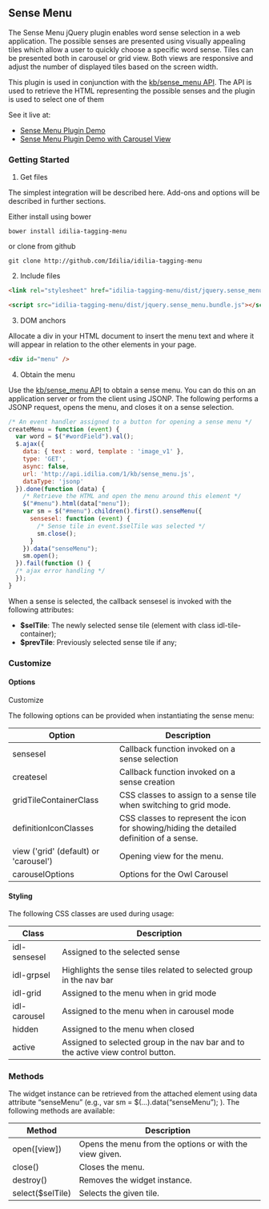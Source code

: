 ## Sense Menu

The Sense Menu jQuery plugin enables word sense selection in a web application. The possible senses are presented using visually appealing tiles which allow a user to quickly choose a specific word sense. Tiles can be presented both in carousel or grid view. Both views are responsive and adjust the number of displayed tiles based on the screen width.

This plugin is used in conjunction with the [kb/sense_menu API](http://www.idilia.com/developer/language-graph/api/kb-sense-menu/). The API is used to retrieve the HTML representing the possible senses and the plugin is used to select one of them

See it live at:

* [Sense Menu Plugin Demo](http://api.idilia.com/TaggingMenuDemo/SenseMenu?carousel=0)
* [Sense Menu Plugin Demo with Carousel View](http://api.idilia.com/TaggingMenuDemo/SenseMenu)

### Getting Started

1. Get files

 The simplest integration will be described here. Add-ons and options will be described in further sections.

 Either install using bower

 ```shell
 bower install idilia-tagging-menu
 ```

 or clone from github

 ```shell
 git clone http://github.com/Idilia/idilia-tagging-menu
 ```

2. Include files

 ```html
 <link rel="stylesheet" href="idilia-tagging-menu/dist/jquery.sense_menu.bundle.css"/>

 <script src="idilia-tagging-menu/dist/jquery.sense_menu.bundle.js"></script>
 ```

3. DOM anchors

 Allocate a div in your HTML document to insert the menu text and where it will appear in relation to the other elements in your page.

 ```html
 <div id="menu" />
 ```

4. Obtain the menu

 Use the [kb/sense_menu API](http://www.idilia.com/developer/language-graph/api/kb-sense-menu/) to obtain a sense menu. You can do this on an application server or from the client using JSONP. The following performs a JSONP request, opens the menu, and closes it on a sense selection.

 ```javascript
 /* An event handler assigned to a button for opening a sense menu */
 createMenu = function (event) {
   var word = $("#wordField").val();
   $.ajax({
     data: { text : word, template : 'image_v1' },
     type: 'GET',
     async: false,
     url: 'http://api.idilia.com/1/kb/sense_menu.js',
     dataType: 'jsonp'
   }).done(function (data) {
     /* Retrieve the HTML and open the menu around this element */
     $("#menu").html(data["menu"]);
     var sm = $("#menu").children().first().senseMenu({
       sensesel: function (event) {
         /* Sense tile in event.$selTile was selected */
         sm.close();
       }
     }).data("senseMenu");
     sm.open();
   }).fail(function () {
   /* ajax error handling */
   });
 }
 ```

When a sense is selected, the callback sensesel is invoked with the following attributes:
* __$selTile__: The newly selected sense tile (element with class idl-tile-container);
* __$prevTile__: Previously selected sense tile if any;

### Customize

#### Options
Customize

The following options can be provided when instantiating the sense menu:

Option|Description
---|----
sensesel|	Callback function invoked on a sense selection
createsel | Callback function invoked on a sense creation
gridTileContainerClass|	CSS classes to assign to a sense tile when switching to grid mode.
definitionIconClasses	|CSS classes to represent the icon for showing/hiding the detailed definition of a sense.
view ('grid' (default) or 'carousel') |	Opening view for the menu.
carouselOptions|	Options for the Owl Carousel

#### Styling

The following CSS classes are used during usage:

Class	|Description
---|---
idl-sensesel|Assigned to the selected sense
idl-grpsel|Highlights the sense tiles related to selected group in the nav bar
idl-grid|Assigned to the menu when in grid mode
idl-carousel|Assigned to the menu when in carousel mode
hidden|Assigned to the menu when closed
active|Assigned to selected group in the nav bar and to the active view control button.

### Methods
The widget instance can be retrieved from the attached element using data attribute “senseMenu” (e.g., var sm = $(…).data(“senseMenu”); ). The following methods are available:

Method|Description
---|---
open([view])|Opens the menu from the options or with the view given.
close()|Closes the menu.
destroy()|Removes the widget instance.
select($selTile)|Selects the given tile.
